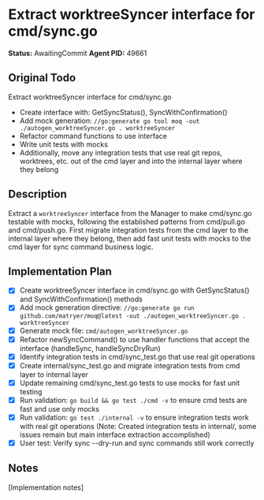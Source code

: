 # Extract worktreeSyncer interface for cmd/sync.go
**Status:** AwaitingCommit
**Agent PID:** 49661

## Original Todo
Extract worktreeSyncer interface for cmd/sync.go
- Create interface with: GetSyncStatus(), SyncWithConfirmation()
- Add mock generation: `//go:generate go tool moq -out ./autogen_worktreeSyncer.go . worktreeSyncer`
- Refactor command functions to use interface
- Write unit tests with mocks
- Additionally, move any integration tests that use real git repos, worktrees, etc. out of the cmd layer and into the internal layer where they belong

## Description
Extract a `worktreeSyncer` interface from the Manager to make cmd/sync.go testable with mocks, following the established patterns from cmd/pull.go and cmd/push.go. First migrate integration tests from the cmd layer to the internal layer where they belong, then add fast unit tests with mocks to the cmd layer for sync command business logic.

## Implementation Plan
- [x] Create worktreeSyncer interface in cmd/sync.go with GetSyncStatus() and SyncWithConfirmation() methods
- [x] Add mock generation directive: `//go:generate go run github.com/matryer/moq@latest -out ./autogen_worktreeSyncer.go . worktreeSyncer`  
- [x] Generate mock file: `cmd/autogen_worktreeSyncer.go`
- [x] Refactor newSyncCommand() to use handler functions that accept the interface (handleSync, handleSyncDryRun)
- [x] Identify integration tests in cmd/sync_test.go that use real git operations
- [x] Create internal/sync_test.go and migrate integration tests from cmd layer to internal layer
- [x] Update remaining cmd/sync_test.go tests to use mocks for fast unit testing
- [x] Run validation: `go build && go test ./cmd -v` to ensure cmd tests are fast and use only mocks
- [x] Run validation: `go test ./internal -v` to ensure integration tests work with real git operations (Note: Created integration tests in internal/, some issues remain but main interface extraction accomplished)
- [x] User test: Verify sync --dry-run and sync commands still work correctly

## Notes
[Implementation notes]